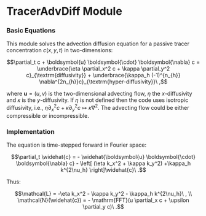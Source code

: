# TracerAdvDiff Module

### Basic Equations

This module solves the advection diffusion equation for a passive tracer
concentration $c(x, y, t)$ in two-dimensions:

$$\partial_t c + \boldsymbol{u} \boldsymbol{\cdot} \boldsymbol{\nabla} c = \underbrace{\eta \partial_x^2 c + \kappa \partial_y^2 c}_{\textrm{diffusivity}} + \underbrace{\kappa_h (-1)^{n_{h}} \nabla^{2n_{h}}c}_{\textrm{hyper-diffusivity}}\ ,$$

where $\boldsymbol{u} = (u,v)$ is the two-dimensional advecting flow, $\eta$ the $x$-diffusivity and $\kappa$ is the $y$-diffusivity. If $\eta$ is not defined then the code uses isotropic diffusivity, i.e., $\eta \partial_x^2 c + \kappa \partial_y^2 c\mapsto\kappa\nabla^2$. The advecting flow could be either compressible or incompressible. 


### Implementation

The equation is time-stepped forward in Fourier space:

$$\partial_t \widehat{c} = - \widehat{\boldsymbol{u} \boldsymbol{\cdot} \boldsymbol{\nabla} c} - \left[ (\eta k_x^2 + \kappa k_y^2) +\kappa_h k^{2\nu_h} \right]\widehat{c}\ .$$

Thus:

```math
\mathcal{L} = -\eta k_x^2 - \kappa k_y^2 - \kappa_h k^{2\nu_h}\ , \\
\mathcal{N}(\widehat{c}) = - \mathrm{FFT}(u \partial_x c + \upsilon \partial_y c)\ .
```
